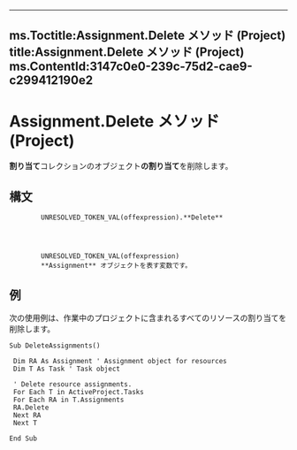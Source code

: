 

---
ms.Toctitle:Assignment.Delete メソッド (Project)
title:Assignment.Delete メソッド (Project)
ms.ContentId:3147c0e0-239c-75d2-cae9-c299412190e2
---
# Assignment.Delete メソッド (Project)




**割り当て**コレクションのオブジェクト**の割り当て**を削除します。

## 構文

            UNRESOLVED_TOKEN_VAL(offexpression).**Delete**




            UNRESOLVED_TOKEN_VAL(offexpression)
            **Assignment** オブジェクトを表す変数です。



## 例
次の使用例は、作業中のプロジェクトに含まれるすべてのリソースの割り当てを削除します。

```vba
Sub DeleteAssignments() 
 
 Dim RA As Assignment ' Assignment object for resources 
 Dim T As Task ' Task object 
 
 ' Delete resource assignments. 
 For Each T in ActiveProject.Tasks 
 For Each RA in T.Assignments 
 RA.Delete 
 Next RA 
 Next T 
 
End Sub
```





